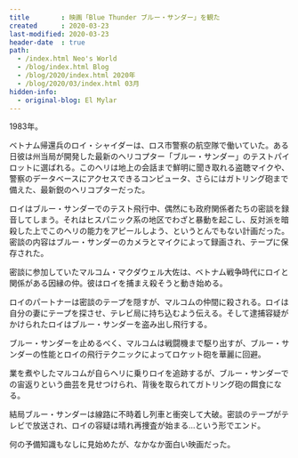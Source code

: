 ```yaml
---
title        : 映画「Blue Thunder ブルー・サンダー」を観た
created      : 2020-03-23
last-modified: 2020-03-23
header-date  : true
path:
  - /index.html Neo's World
  - /blog/index.html Blog
  - /blog/2020/index.html 2020年
  - /blog/2020/03/index.html 03月
hidden-info:
  - original-blog: El Mylar
---
```


1983年。

ベトナム帰還兵のロイ・シャイダーは、ロス市警察の航空隊で働いていた。ある日彼は州当局が開発した最新のヘリコプター「ブルー・サンダー」のテストパイロットに選ばれる。このヘリは地上の会話まで鮮明に聞き取れる盗聴マイクや、警察のデータベースにアクセスできるコンピュータ、さらにはガトリング砲まで備えた、最新鋭のヘリコプターだった。

ロイはブルー・サンダーでのテスト飛行中、偶然にも政府関係者たちの密談を録音してしまう。それはヒスパニック系の地区でわざと暴動を起こし、反対派を暗殺した上でこのヘリの能力をアピールしよう、というとんでもない計画だった。密談の内容はブルー・サンダーのカメラとマイクによって録画され、テープに保存された。

密談に参加していたマルコム・マクダウェル大佐は、ベトナム戦争時代にロイと関係がある因縁の仲。彼はロイを捕まえ殺そうと動き始める。

ロイのパートナーは密談のテープを隠すが、マルコムの仲間に殺される。ロイは自分の妻にテープを探させ、テレビ局に持ち込むよう伝える。そして逮捕容疑がかけられたロイはブルー・サンダーを盗み出し飛行する。

ブルー・サンダーを止めるべく、マルコムは戦闘機まで駆り出すが、ブルー・サンダーの性能とロイの飛行テクニックによってロケット砲を華麗に回避。

業を煮やしたマルコムが自らヘリに乗りロイを追跡するが、ブルー・サンダーでの宙返りという曲芸を見せつけられ、背後を取られてガトリング砲の餌食になる。

結局ブルー・サンダーは線路に不時着し列車と衝突して大破。密談のテープがテレビで放送され、ロイの容疑は晴れ再捜査が始まる…という形でエンド。

何の予備知識もなしに見始めたが、なかなか面白い映画だった。
